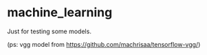 # machine_learning
Just for testing some models.

(ps: vgg model from https://github.com/machrisaa/tensorflow-vgg/)
